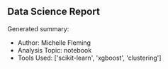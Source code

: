 ## Data Science Report

Generated summary:

- Author: Michelle Fleming
- Analysis Topic: notebook
- Tools Used: ['scikit-learn', 'xgboost', 'clustering']
